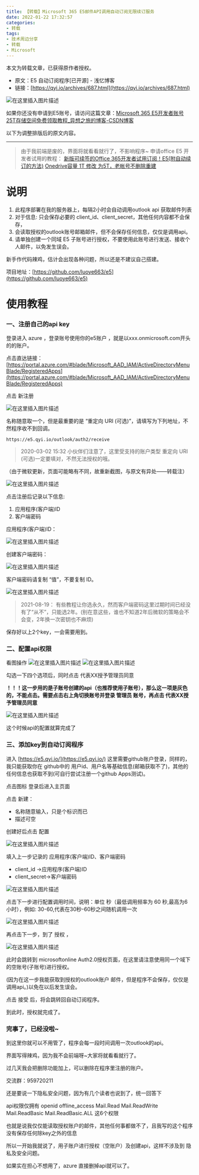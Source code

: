 ```yaml
---
title: 【转载】Microsoft 365 E5邮件API调用自动订阅无限续订服务
date: 2022-01-22 17:32:57
categories:
- 转载
tags:
- 技术周边分享
- 转载
- Microsoft
---
```


本文为转载文章，已获得原作者授权。

- 原文：E5 自动订阅程序[已开源] - 浅忆博客
- 链接：[https://qyi.io/archives/687.html](https://qyi.io/archives/687.html)

![在这里插入图片描述](https://cdn.yixiangzhilv.com/images/bf3ded188ec573ab7c58302cc981fef3.png)

如果你还没有申请到E5账号，请访问这篇文章：[Microsoft 365 E5开发者账号25T存储空间免费领取教程_异想之旅的博客-CSDN博客](https://blog.csdn.net/weixin_44495599/article/details/121130579)

以下为调整排版后的原文内容。

---

> 由于我前端是废的，界面将就看看就行了，不影响程序~
> 申请office E5 开发者试用的教程：
[新版可续签的Office 365开发者试用订阅！E5(附自动续订的方法)](https://blog.curlc.com/archives/599.html)
[Onedrive容量 1T 修改 为5T，老帐号不删除重建](https://blog.curlc.com/archives/66.html)

# 说明

1. 此程序部署在我的服务器上，每隔2小时会自动调用outlook api 获取邮件列表
2. 对于信息: 只会保存必要的 client_id、client_secret，其他任何内容都不会保存，
3. 会读取授权的outlook账号邮箱邮件，但不会保存任何信息，仅仅是调用api。
4. 请单独创建一个同域 E5 子账号进行授权，不要使用此账号进行发送、接收个人邮件，以免发生误会。

新手作代码辣鸡，估计会出现各种问题，所以还是不建议自己搭建。

项目地址：[https://github.com/luoye663/e5](https://github.com/luoye663/e5)

# 使用教程

### 一、注册自己的api key

登录进入 azure  ，登录账号使用你的e5账户 ，就是以xxx.onmicrosoft.com开头的的账户。

点击直达链接：[https://portal.azure.com/#blade/Microsoft_AAD_IAM/ActiveDirectoryMenuBlade/RegisteredApps](https://portal.azure.com/#blade/Microsoft_AAD_IAM/ActiveDirectoryMenuBlade/RegisteredApps)

点击 新注册

![在这里插入图片描述](https://cdn.yixiangzhilv.com/images/112fb6bd429adde75ba79137f82b3424.png)

名称随意取一个，但是最重要的是 “重定向 URI (可选)”，请填写为下列地址，不然程序收不到回调。

```text
https://e5.qyi.io/outlook/auth2/receive
```

> 2020-03-02 15:32
小伙伴们注意了，这里受支持的账户类型  重定向 URI (可选)一定要填对，不然无法授权的哦。

（由于微软更新，页面可能略有不同，故重新截图，与原文有异处——转载注）

![在这里插入图片描述](https://cdn.yixiangzhilv.com/images/7d5d61eab5566e4598292421064daec2.png)

点击注册后记录以下信息:

1. 应用程序(客户端)ID
2. 客户端密码

应用程序(客户端)ID：

![在这里插入图片描述](https://cdn.yixiangzhilv.com/images/e79966a97b9a125c0871488962f05a01.png)

创建客户端密码：

![在这里插入图片描述](https://cdn.yixiangzhilv.com/images/51f881893e3a011acf3916260a6841ae.png)

客户端密码请复制 “值”，不要复制 ID。

![在这里插入图片描述](https://cdn.yixiangzhilv.com/images/8d65236684dc70819b86b0f25ff412ed.png)

> 2021-08-19：
有些教程让你选永久，然而客户端密码这里过期时间已经没有了“从不”，只能选2年。(别在意这些，谁也不知道2年后微软的策略会不会变，2年换一次密钥也不麻烦)


保存好以上2个key，一会需要用到。

### 二、配置api权限

看图操作
![在这里插入图片描述](https://cdn.yixiangzhilv.com/images/7f2cbab212c12036a9bd28c2e64aef2c.png)
![在这里插入图片描述](https://cdn.yixiangzhilv.com/images/0d3366a505248945cf2a7c136fee94d7.png)

勾选一下四个选项后，同时点击 代表XX授予管理员同意

**！！！这一步用的是子账号创建的api（也推荐使用子账号），那么这一项是灰色的，不能点击。需要点击右上角切换账号并登录 管理员 账号，再点击 代表XX授予管理员同意**

![在这里插入图片描述](https://cdn.yixiangzhilv.com/images/b3cbdc80b8dcfa3b26185f83e1050a46.png)


这个时候api的配置就算完成了

### 三、添加key到自动订阅程序

进入 [https://e5.qyi.io/](https://e5.qyi.io/)
这里需要github账户登录，同样的，我只能获取你在 github中的 用户id、用户名等基础信息(邮箱获取不了)，其他的任何信息也获取不到(可自行尝试注册一个github Apps测试)。


点击图标 登录后进入主页面

点击 新建：
- 名称随意输入，只是个标识而已
- 描述可空

创建好后点击 配置

![在这里插入图片描述](https://cdn.yixiangzhilv.com/images/a62c0ecc6e664be1f8522dc03733a6b1.png)

填入上一步记录的 应用程序(客户端)ID、客户端密码  
- client_id ->应用程序(客户端)ID
- client_secret->客户端密码 

![在这里插入图片描述](https://cdn.yixiangzhilv.com/images/4aa1f4d13df41fe03f6d48da77b00335.png)

点击下一步进行配置调用时间，说明：单位 秒（最低调用频率为 60 秒,最高为6小时），例如: 30-60,代表在30秒-60秒之间随机调用一次

![在这里插入图片描述](https://cdn.yixiangzhilv.com/images/0fa8680957d26c548d6fc3013985682e.png)

再点击下一步，到了 授权 ，

![在这里插入图片描述](https://cdn.yixiangzhilv.com/images/20aa88e1154cf2289a191d4c07442624.png)

此时会跳转到 microsoftonline Auth2.0授权页面，在这里请注意使用同一个域下的空账号(子账号)进行授权。

(因为在这一步我能获取到授权的outlook账户 邮件，但是程序不会保存，仅仅是调用api。)以免在以后发生误会。

点击 接受 后，将会跳转回自动订阅程序。

到此时，授权就完成了。

### 完事了，已经没啦~

到这里你就可以不用管了，程序会每一段时间调用一次outlook的api。

界面写得辣鸡，因为我不会前端呀~大家将就看看就行了。

过几天我会把删除功能加上，可以删除在程序里注册的账户。

交流群：959720211

还是要说一下隐私安全问题，因为有几个读者也说到了，统一回答下

api权限仅拥有 openid offline_access Mail.Read Mail.ReadWrite Mail.ReadBasic Mail.ReadBasic.ALL 这6个权限

也就是说我仅仅能读取授权账户的邮件，其他任何事都做不了，且我写的这个程序没有保存任何除key之外的信息

所以一开始我就说了，用子账户进行授权（空账户）及创建api，这样不涉及到 隐私及安全问题。

如果实在担心不想用了，azure 直接删掉api就可以了。

